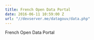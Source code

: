 ```yaml
---
title: French Open Data Portal
date: 2016-06-11 10:59:00 Z
url: "//devserver.me/datagouv/data.php"
---
```


French Open Data Portal